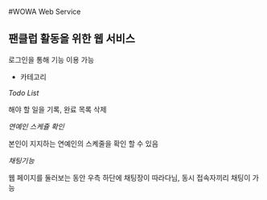 #WOWA Web Service

## 팬클럽 활동을 위한 웹 서비스


로그인을 통해 기능 이용 가능

* 카테고리

*Todo List*

 해야 할 일을 기록, 완료 목록 삭제

*연예인 스케쥴 확인*

 본인이 지지하는 연예인의 스켸줄을 확인 할 수 있음

*채팅기능*

 웹 페이지를 둘러보는 동안 우측 하단에 채팅장이 따라다님, 동시 접속자끼리 채팅이 가능

